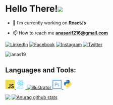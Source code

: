 <h1>Hello There!<img src="https://raw.githubusercontent.com/MartinHeinz/MartinHeinz/master/wave.gif" width="30px"></h1>


- 🔭 I’m currently working on **ReactJs**

- 📫 How to reach me **anasarif216@gmail.com**

[![LinkedIn](https://img.shields.io/badge/LinkedIn-0077B5?style=for-the-badge&logo=linkedin&logoColor=white)](https://www.linkedin.com/in/ianasarif/) 
[![Facebook](https://img.shields.io/badge/Facebook-1877F2?style=for-the-badge&logo=facebook&logoColor=white)](https://www.facebook.com/iAnasArif)
[![Instagram](https://img.shields.io/badge/Instagram-E4405F?style=for-the-badge&logo=instagram&logoColor=white)](https://www.instagram.com/anas.arif_)
[![Twitter](https://img.shields.io/badge/Twitter-1DA1F2?style=for-the-badge&logo=twitter&logoColor=white)](https://www.twitter.com/anas_arif_)


<p align="left"> <img src="https://komarev.com/ghpvc/?username=ianas19&label=Profile%20views&color=0e75b6&style=flat-square" alt="ianas19" width="40" /> </p>


<h2 align="left">Languages and Tools:</h2>
<p align="left"> 
  <a href="https://developer.mozilla.org/en-US/docs/Web/JavaScript" target="_blank"> <img src="https://raw.githubusercontent.com/devicons/devicon/master/icons/javascript/javascript-original.svg" alt="javascript" width="30" height="auto"/> </a> 
  <a href="https://reactjs.org/" target="_blank"> <img src="https://raw.githubusercontent.com/devicons/devicon/master/icons/react/react-original-wordmark.svg" alt="react" width="30" height="30"/> </a>
  <a href="https://www.adobe.com/in/products/illustrator.html" target="_blank"> <img src="https://www.vectorlogo.zone/logos/adobe_illustrator/adobe_illustrator-icon.svg" alt="illustrator" width="30" height="30"/> </a> 
  <a href="https://www.photoshop.com/en" target="_blank"> <img src="https://raw.githubusercontent.com/devicons/devicon/master/icons/photoshop/photoshop-line.svg" alt="photoshop" width="30" height="30"/> </a> 
  <a href="https://www.python.org" target="_blank"> <img src="https://raw.githubusercontent.com/devicons/devicon/master/icons/python/python-original.svg" alt="python" width="30" height="30"/> </a> </p>



<img align="top" src="https://github-readme-stats.vercel.app/api/top-langs/?username=ianas19&theme=react" /> [![Anurag github stats](https://github-readme-stats.vercel.app/api?username=ianas19&show_icons=true&count_private=true&theme=react)](https://github.com/anuraghazra/github-readme-stats)
